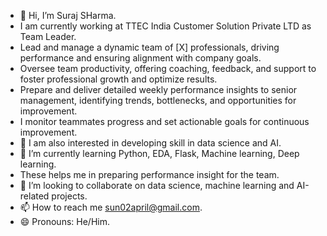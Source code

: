 - 👋 Hi, I’m Suraj SHarma.
- I am currently working at TTEC India Customer Solution Private LTD as  Team Leader.
- Lead and manage a dynamic team of [X] professionals, driving performance and ensuring alignment with company goals.
- Oversee team productivity, offering coaching, feedback, and support to foster professional growth and optimize results.
- Prepare and deliver detailed weekly performance insights to senior management, identifying trends, bottlenecks, and opportunities for improvement.
- I monitor teammates progress and set actionable goals for continuous improvement.
- 👀 I am also interested in developing skill in data science and AI.
- 🌱 I’m currently learning Python, EDA, Flask, Machine learning, Deep learning.
- These helps me in preparing performance insight for the team.
- 💞️ I’m looking to collaborate on data science, machine learning and AI-related projects.
- 📫 How to reach me sun02april@gmail.com.
- 😄 Pronouns: He/Him.
  

<!---
SurajSharma0204/SurajSharma0204 is a ✨ special ✨ repository because its `README.md` (this file) appears on your GitHub profile.
You can click the Preview link to take a look at your changes.
--->
